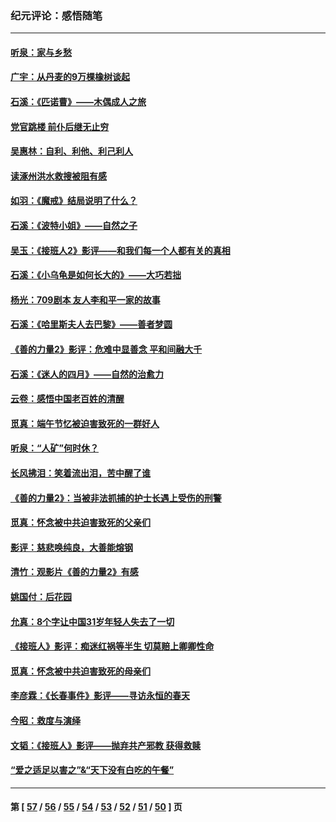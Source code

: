 ### 纪元评论：感悟随笔
---
#### [听泉：家与乡愁](../../pages/nsc1035/n14068482.md) 
#### [广宇：从丹麦的9万棵橡树谈起](../../pages/nsc1035/n14061428.md) 
#### [石溪：《匹诺曹》——木偶成人之旅](../../pages/nsc1035/n14061424.md) 
#### [党官跳楼 前仆后继无止穷](../../pages/nsc1035/n14058175.md) 
#### [吴惠林：自利、利他、利己利人](../../pages/nsc1035/n14052459.md) 
#### [读涿州洪水救搜被阻有感](../../pages/nsc1035/n14049641.md) 
#### [如羽：《魔戒》结局说明了什么？](../../pages/nsc1035/n14048860.md) 
#### [石溪：《波特小姐》——自然之子](../../pages/nsc1035/n14048291.md) 
#### [吴玉：《接班人2》影评——和我们每一个人都有关的真相](../../pages/nsc1035/n14041114.md) 
#### [石溪：《小乌龟是如何长大的》——大巧若拙](../../pages/nsc1035/n14037479.md) 
#### [杨光：709剧本 友人李和平一家的故事](../../pages/nsc1035/n14032047.md) 
#### [石溪：《哈里斯夫人去巴黎》——善者梦圆](../../pages/nsc1035/n14031778.md) 
#### [《善的力量2》影评：危难中显善念 平和间融大千](../../pages/nsc1035/n14028390.md) 
#### [石溪：《迷人的四月》——自然的治愈力](../../pages/nsc1035/n14027049.md) 
#### [云卷：感悟中国老百姓的清醒](../../pages/nsc1035/n14025152.md) 
#### [觅真：端午节忆被迫害致死的一群好人](../../pages/nsc1035/n14020985.md) 
#### [听泉：“人矿”何时休？](../../pages/nsc1035/n14016609.md) 
#### [长风拂泪：笑着流出泪，苦中醒了谁](../../pages/nsc1035/n14016469.md) 
#### [《善的力量2》：当被非法抓捕的护士长遇上受伤的刑警](../../pages/nsc1035/n14015561.md) 
#### [觅真：怀念被中共迫害致死的父亲们](../../pages/nsc1035/n14014258.md) 
#### [影评：慈悲唤纯良，大善能熔钢](../../pages/nsc1035/n14010867.md) 
#### [清竹：观影片《善的力量2》有感](../../pages/nsc1035/n14010015.md) 
#### [姚国付：后花园](../../pages/nsc1035/n14005301.md) 
#### [允真：8个字让中国31岁年轻人失去了一切](../../pages/nsc1035/n13999093.md) 
#### [《接班人》影评：痴迷红祸等半生 切莫赔上卿卿性命](../../pages/nsc1035/n13998676.md) 
#### [觅真：怀念被中共迫害致死的母亲们](../../pages/nsc1035/n13997271.md) 
#### [李彦霖：《长春事件》影评——寻访永恒的春天](../../pages/nsc1035/n13995112.md) 
#### [今昭：救度与演绎](../../pages/nsc1035/n13992670.md) 
#### [文韬：《接班人》影评——抛弃共产邪教 获得救赎](../../pages/nsc1035/n13990160.md) 
#### [“爱之适足以害之”&“天下没有白吃的午餐”](../../pages/nsc1035/n13988391.md) 

---
#### 第 [ [57](./57.md) / [56](./56.md) / [55](./55.md) / [54](./54.md) / [53](./53.md) / [52](./52.md) / [51](./51.md) / [50](./50.md) ] 页
